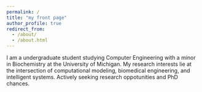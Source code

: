```yaml
---
permalink: /
title: "my front page"
author_profile: true
redirect_from: 
  - /about/
  - /about.html
---
```


I am a undergraduate student studying Computer Engineering with a minor in Biochemistry at the University of Michigan. My research interests lie at the intersection of computational modeling, biomedical engineering, and intelligent systems. Actively seeking research oppotunities and PhD chances.

